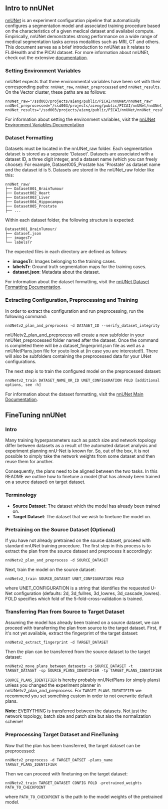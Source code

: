 ## Intro to nnUNet
[nnUNet](https://github.com/MIC-DKFZ/nnUNet) is an experiment configuration pipeline that automatically configures a segmentation model and associated training procedure based on the characteristics of a given medical dataset and availabel compute. Empirically, nnUNet demonstrates strong performance on a wide range of medical segmentation tasks across modalities such as MRI, CT and others. This document serves as a brief introduction to nnUNet as it relates to FL4Health and the PICAI dataset. For more information about nnUNEt, check out the extensive [documentation](https://github.com/MIC-DKFZ/nnUNet/tree/master/documentation).

### Setting Environment Variables
nnUNet expects that three environmental variables have been set with their corresponding paths: `nnUNet_raw`, `nnUNet_preprocessed` and `nnUNet_results`. On the Vector cluster, these paths are as follows:
```
nnUNet_raw="/ssd003/projects/aieng/public/PICAI/nnUNet/nnUNet_raw"
nnUNet_preprocessed="/ssd003/projects/aieng/public/PICAI/nnUNet/nnUNet_preprocessed"
nnUNet_results="/ssd003/projects/aieng/public/PICAI/nnUNet/nnUNet_results"
```
For information about setting the environment variables, visit the [nnUNet Environment Variables Documentation](https://github.com/MIC-DKFZ/nnUNet/blob/master/documentation/set_environment_variables.md)

### Dataset Formatting
Datasets must be located in the nnUNet_raw folder. Each segmentation dataset is stored as a separate 'Dataset'. Datasets are associated with a dataset ID, a three digit integer, and a dataset name (which you can freely choose): For example, Dataset005_Prostate has 'Prostate' as dataset name and the dataset id is 5. Datasets are stored in the nnUNet_raw folder like this:
```
nnUNet_raw/
├── Dataset001_BrainTumour
├── Dataset002_Heart
├── Dataset003_Liver
├── Dataset004_Hippocampus
├── Dataset005_Prostate
├── ...
```
Within each dataset folder, the following structure is expected:
```
Dataset001_BrainTumour/
├── dataset.json
├── imagesTr
└── labelsTr
```

The expected files in each directory are defined as follows:
- **imagesTr**: Images belonging to the training cases.
- **labelsTr**: Ground truth segmentation maps for the training cases.
- **dataset.json**: Metadata about the dataset.

For information about the dataset formatting, visit the [nnUNet Dataset Formatting Documentation](https://github.com/MIC-DKFZ/nnUNet/blob/master/documentation/dataset_format.md).

### Extracting Configuration, Preprocessing and Training
In order to extract the configuration and run preprocessing, run the following command:

```
nnUNetv2_plan_and_preprocess -d DATASET_ID --verify_dataset_integrity
```
nnUNetv2_plan_and_preprocess will create a new subfolder in your nnUNet_preprocessed folder named after the dataset. Once the command is completed there will be a dataset_fingerprint.json file as well as a nnUNetPlans.json file for youto look at (in case you are interested!). There will also be subfolders containing the preprocessed data for your UNet configurations.

The next step is to train the configured model on the preprocessed dataset:
```
nnUNetv2_train DATASET_NAME_OR_ID UNET_CONFIGURATION FOLD [additional options, see -h]
```

For information about the dataset formatting, visit the [nnUNet Main Documentation](https://github.com/MIC-DKFZ/nnUNet/blob/master/documentation/how_to_use_nnunet.md).


## FineTuning nnUNet
### Intro
Many training hyperparameters such as patch size and network topology differ between datasets as a result of the automated dataset analysis and experiment planning nnU-Net is known for. So, out of the box, it is not possible to simply take the network weights from some dataset and then reuse them for another.

Consequently, the plans need to be aligned between the two tasks. In this README we outline how to finetune a model (that has already been trained on a source dataset) on target dataset.

### Terminology
- **Source Dataset**: The dataset which the model has already been trained on.
- **Target Dataset**: The dataset that we wish to finetune the model on.

### Pretraining on the Source Dataset (Optional)
If you have not already pretrained on the source dataset, proceed with standard nnUNet training procedure. The first step in this process is to extract the plan from the source dataset and preprocess it accordingly:
```
nnUNetv2_plan_and_preprocess -d SOURCE_DATASET
```
Next, train the model on the source dataset:
```
nnUNetv2_train SOURCE_DATASET UNET_CONFIGURATION FOLD
```
where UNET_CONFIGURATION is a string that identifies the requested U-Net configuration (defaults: 2d, 3d_fullres, 3d_lowres, 3d_cascade_lowres). FOLD specifies which fold of the 5-fold-cross-validation is trained.

### Transferring Plan from Source to Target Dataset
Assuming the model has already been trained on a source dataset, we can proceed  with transferring the plan from source to the target dataset. First, if it's not yet available, extract the fingerprint of the target dataset:
```
nnUNetv2_extract_fingerprint -d TARGET_DATASET
```
Then the plan can be transferred from the source dataset to the target dataset:
```
nnUNetv2_move_plans_between_datasets -s SOURCE_DATASET -t TARGET_DATASET -sp SOURCE_PLANS_IDENTIFIER -tp TARGET_PLANS_IDENTIFIER
```
`SOURCE_PLANS_IDENTIFIER` is hereby probably nnUNetPlans (or simply plans) unless you changed the experiment planner in nnUNetv2_plan_and_preprocess. For `TARGET_PLANS_IDENTIFIER` we recommend you set something custom in order to not overwrite default plans.

**Note:** EVERYTHING is transferred between the datasets. Not just the network topology, batch size and patch size but also the normalization scheme!

### Preprocessing Target Dataset and FineTuning
Now that the plan has been transferred, the target dataset can be preprocessed:
```
nnUNetv2_preprocess -d TARGET_DATSET -plans_name TARGET_PLANS_IDENTIFIER
```
Then we can proceed with finetuning on the target dataset:
```
nnUNetv2_train TARGET_DATASET CONFIG FOLD -pretrained_weights PATH_TO_CHECKPOINT
```
where `PATH_TO_CHECKPOINT` is the path to the model weights of the pretrained model.
